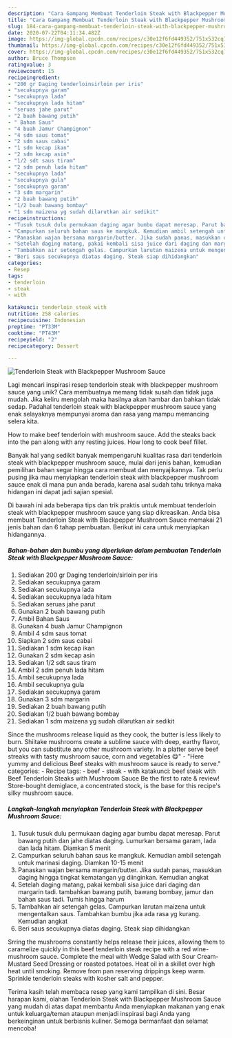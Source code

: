 ```yaml
---
description: "Cara Gampang Membuat Tenderloin Steak with Blackpepper Mushroom Sauce yang Bisa Manjain Lidah"
title: "Cara Gampang Membuat Tenderloin Steak with Blackpepper Mushroom Sauce yang Bisa Manjain Lidah"
slug: 184-cara-gampang-membuat-tenderloin-steak-with-blackpepper-mushroom-sauce-yang-bisa-manjain-lidah
date: 2020-07-22T04:11:34.482Z
image: https://img-global.cpcdn.com/recipes/c30e12f6fd449352/751x532cq70/tenderloin-steak-with-blackpepper-mushroom-sauce-foto-resep-utama.jpg
thumbnail: https://img-global.cpcdn.com/recipes/c30e12f6fd449352/751x532cq70/tenderloin-steak-with-blackpepper-mushroom-sauce-foto-resep-utama.jpg
cover: https://img-global.cpcdn.com/recipes/c30e12f6fd449352/751x532cq70/tenderloin-steak-with-blackpepper-mushroom-sauce-foto-resep-utama.jpg
author: Bruce Thompson
ratingvalue: 3
reviewcount: 15
recipeingredient:
- "200 gr Daging tenderloinsirloin per iris"
- "secukupnya garam"
- "secukupnya lada"
- "secukupnya lada hitam"
- "seruas jahe parut"
- "2 buah bawang putih"
- " Bahan Saus"
- "4 buah Jamur Champignon"
- "4 sdm saus tomat"
- "2 sdm saus cabai"
- "1 sdm kecap ikan"
- "2 sdm kecap asin"
- "1/2 sdt saus tiram"
- "2 sdm penuh lada hitam"
- "secukupnya lada"
- "secukupnya gula"
- "secukupnya garam"
- "3 sdm margarin"
- "2 buah bawang putih"
- "1/2 buah bawang bombay"
- "1 sdm maizena yg sudah dilarutkan air sedikit"
recipeinstructions:
- "Tusuk tusuk dulu permukaan daging agar bumbu dapat meresap. Parut bawang putih dan jahe diatas daging. Lumurkan bersama garam, lada dan lada hitam. Diamkan 5 menit"
- "Campurkan seluruh bahan saus ke mangkuk. Kemudian ambil setengah untuk marinasi daging. Diamkan 10-15 menit"
- "Panaskan wajan bersama margarin/butter. Jika sudah panas, masukkan daging hingga tingkat kematangan yg diinginkan. Kemudian angkat"
- "Setelah daging matang, pakai kembali sisa juice dari daging dan margarin tadi. tambahkan bawang putih, bawang bombay, jamur dan bahan saus tadi. Tumis hingga harum"
- "Tambahkan air setengah gelas. Campurkan larutan maizena untuk mengentalkan saus. Tambahkan bumbu jika ada rasa yg kurang. Kemudian angkat"
- "Beri saus secukupnya diatas daging. Steak siap dihidangkan"
categories:
- Resep
tags:
- tenderloin
- steak
- with

katakunci: tenderloin steak with 
nutrition: 258 calories
recipecuisine: Indonesian
preptime: "PT33M"
cooktime: "PT43M"
recipeyield: "2"
recipecategory: Dessert

---
```



![Tenderloin Steak with Blackpepper Mushroom Sauce](https://img-global.cpcdn.com/recipes/c30e12f6fd449352/751x532cq70/tenderloin-steak-with-blackpepper-mushroom-sauce-foto-resep-utama.jpg)

Lagi mencari inspirasi resep tenderloin steak with blackpepper mushroom sauce yang unik? Cara membuatnya memang tidak susah dan tidak juga mudah. Jika keliru mengolah maka hasilnya akan hambar dan bahkan tidak sedap. Padahal tenderloin steak with blackpepper mushroom sauce yang enak selayaknya mempunyai aroma dan rasa yang mampu memancing selera kita.

How to make beef tenderloin with mushroom sauce. Add the steaks back into the pan along with any resting juices. How long to cook beef fillet.

Banyak hal yang sedikit banyak mempengaruhi kualitas rasa dari tenderloin steak with blackpepper mushroom sauce, mulai dari jenis bahan, kemudian pemilihan bahan segar hingga cara membuat dan menyajikannya. Tak perlu pusing jika mau menyiapkan tenderloin steak with blackpepper mushroom sauce enak di mana pun anda berada, karena asal sudah tahu triknya maka hidangan ini dapat jadi sajian spesial.


Di bawah ini ada beberapa tips dan trik praktis untuk membuat tenderloin steak with blackpepper mushroom sauce yang siap dikreasikan. Anda bisa membuat Tenderloin Steak with Blackpepper Mushroom Sauce memakai 21 jenis bahan dan 6 tahap pembuatan. Berikut ini cara untuk menyiapkan hidangannya.

<!--inarticleads1-->

##### Bahan-bahan dan bumbu yang diperlukan dalam pembuatan Tenderloin Steak with Blackpepper Mushroom Sauce:

1. Sediakan 200 gr Daging tenderloin/sirloin per iris
1. Sediakan secukupnya garam
1. Sediakan secukupnya lada
1. Sediakan secukupnya lada hitam
1. Sediakan seruas jahe parut
1. Gunakan 2 buah bawang putih
1. Ambil  Bahan Saus
1. Gunakan 4 buah Jamur Champignon
1. Ambil 4 sdm saus tomat
1. Siapkan 2 sdm saus cabai
1. Sediakan 1 sdm kecap ikan
1. Gunakan 2 sdm kecap asin
1. Sediakan 1/2 sdt saus tiram
1. Ambil 2 sdm penuh lada hitam
1. Ambil secukupnya lada
1. Ambil secukupnya gula
1. Sediakan secukupnya garam
1. Gunakan 3 sdm margarin
1. Sediakan 2 buah bawang putih
1. Sediakan 1/2 buah bawang bombay
1. Sediakan 1 sdm maizena yg sudah dilarutkan air sedikit


Since the mushrooms release liquid as they cook, the butter is less likely to burn. Shiitake mushrooms create a sublime sauce with deep, earthy flavor, but you can substitute any other mushroom variety. In a platter serve beef streaks with tasty mushroom sauce, corn and vegetables 😋&#34; - &#34;Here yummy and delicious Beef steaks with mushroom sauce is ready to serve.&#34; categories: - Recipe tags: - beef - steak - with katakunci: beef steak with Beef Tenderloin Steaks with Mushroom Sauce Be the first to rate &amp; review! Store-bought demiglace, a concentrated stock, is the base for this recipe&#39;s silky mushroom sauce. 

<!--inarticleads2-->

##### Langkah-langkah menyiapkan Tenderloin Steak with Blackpepper Mushroom Sauce:

1. Tusuk tusuk dulu permukaan daging agar bumbu dapat meresap. Parut bawang putih dan jahe diatas daging. Lumurkan bersama garam, lada dan lada hitam. Diamkan 5 menit
1. Campurkan seluruh bahan saus ke mangkuk. Kemudian ambil setengah untuk marinasi daging. Diamkan 10-15 menit
1. Panaskan wajan bersama margarin/butter. Jika sudah panas, masukkan daging hingga tingkat kematangan yg diinginkan. Kemudian angkat
1. Setelah daging matang, pakai kembali sisa juice dari daging dan margarin tadi. tambahkan bawang putih, bawang bombay, jamur dan bahan saus tadi. Tumis hingga harum
1. Tambahkan air setengah gelas. Campurkan larutan maizena untuk mengentalkan saus. Tambahkan bumbu jika ada rasa yg kurang. Kemudian angkat
1. Beri saus secukupnya diatas daging. Steak siap dihidangkan


Srring the mushrooms constantly helps release their juices, allowing them to caramelize quickly in this beef tenderloin steak recipe with a red wine-mushroom sauce. Complete the meal with Wedge Salad with Sour Cream-Mustard Seed Dressing or roasted potatoes. Heat oil in a skillet over high heat until smoking. Remove from pan reserving drippings keep warm. Sprinkle tenderloin steaks with kosher salt and pepper. 

Terima kasih telah membaca resep yang kami tampilkan di sini. Besar harapan kami, olahan Tenderloin Steak with Blackpepper Mushroom Sauce yang mudah di atas dapat membantu Anda menyiapkan makanan yang enak untuk keluarga/teman ataupun menjadi inspirasi bagi Anda yang berkeinginan untuk berbisnis kuliner. Semoga bermanfaat dan selamat mencoba!
